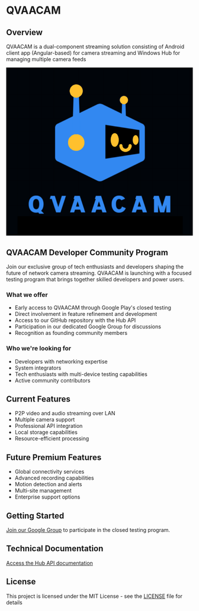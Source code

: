# QVAACAM

## Overview
QVAACAM is a dual-component streaming solution consisting of Android client app (Angular-based) for camera streaming and Windows Hub for managing multiple camera feeds

![Alt text](/docs/qvaacamlogo.png)


## QVAACAM Developer Community Program

Join our exclusive group of tech enthusiasts and developers shaping the future of network camera streaming. QVAACAM is launching with a focused testing program that brings together skilled developers and power users.

### What we offer
- Early access to QVAACAM through Google Play's closed testing
- Direct involvement in feature refinement and development
- Access to our GitHub repository with the Hub API
- Participation in our dedicated Google Group for discussions
- Recognition as founding community members

### Who we're looking for
- Developers with networking expertise
- System integrators
- Tech enthusiasts with multi-device testing capabilities
- Active community contributors

## Current Features
- P2P video and audio streaming over LAN
- Multiple camera support
- Professional API integration
- Local storage capabilities
- Resource-efficient processing

## Future Premium Features
- Global connectivity services
- Advanced recording capabilities
- Motion detection and alerts
- Multi-site management
- Enterprise support options

## Getting Started
[Join our Google Group](link-to-group) to participate in the closed testing program.

## Technical Documentation
[Access the Hub API documentation](link-to-docs)

## License
This project is licensed under the MIT License - see the [LICENSE](LICENSE) file for details